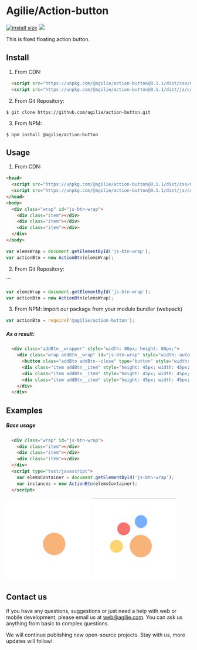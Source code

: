 # Agilie/Action-button

[![install size](https://packagephobia.now.sh/badge?p=@agilie/action-button)](https://packagephobia.now.sh/result?p=@agilie/action-button)
[![](https://img.shields.io/github/license/agilie/action-button.svg)](https://github.com/agilie/action-button/tree/master)


This is fixed floating action button.

## Install

1. From CDN:
```html
  <script src="https://unpkg.com/@agilie/action-button@0.1.1/dist/css/main.css"></script>
  <script src="https://unpkg.com/@agilie/action-button@0.1.1/dist/js/common.js"></script>
```
2. From Git Repository:
```
$ git clone https://github.com/agilie/action-button.git
```
3. From NPM:
```
$ npm install @agilie/action-button
```


## Usage

1. From CDN:
```html
<head>
  <script src="https://unpkg.com/@agilie/action-button@0.1.1/dist/css/main.css"></script>
  <script src="https://unpkg.com/@agilie/action-button@0.1.1/dist/js/common.js"></script>
</head>
<body>
  <div class="wrap" id="js-btn-wrap">
    <div class="item"></div>
    <div class="item"></div>
    <div class="item"></div>
  </div>
</body>
```

```js
var elemsWrap = document.getElementById('js-btn-wrap');
var actionBtn = new ActionBtn(elemsWrap);
```
2. From Git Repository:
<head>
  <script src="AddButton/dist/css/main.css"></script>
  <script src="AddButton/dist/js/common.js"></script>
</head>
<body>
  <div class="wrap" id="js-btn-wrap">
    <div class="item"></div>
    <div class="item"></div>
    <div class="item"></div>
  </div>
</body>
```

```js
var elemsWrap = document.getElementById('js-btn-wrap');
var actionBtn = new ActionBtn(elemsWrap);
```
3. From NPM:
import our package from your module bundler (webpack)
```js
var actionBtn = require('@agilie/action-button');
```

##### As a result:

```html
  <div class="addBtn__wrapper" style="width: 80px; height: 80px;">
    <div class="wrap addBtn__wrap" id="js-btn-wrap" style="width: auto; height: auto;">
      <button class="addBtn addBtn--close" type="button" style="width: 80px; height: 80px; background-color: rgb(249, 180, 120); animation-iteration-count: 3;"></button>
      <div class="item addBtn__item" style="height: 45px; width: 45px; background-color: rgb(117, 174, 253); transition-delay: 0s; transition-duration: 0.8s; transform: translate(0px);"></div>
      <div class="item addBtn__item" style="height: 45px; width: 45px; background-color: rgb(247, 113, 109); transition-delay: 0.5s; transition-duration: 0.8s; transform: translate(0px);"></div>
      <div class="item addBtn__item" style="height: 45px; width: 45px; background-color: rgb(251, 213, 112); transition-delay: 1s; transition-duration: 0.8s; transform: translate(0px);"></div>
    </div>
  </div>
```

## Examples

##### Base usage

```html
  <div class="wrap" id="js-btn-wrap">
    <div class="item"></div>
    <div class="item"></div>
    <div class="item"></div>
  </div>
  <script type="text/javascript">
    var elemsContainer = document.getElementById('js-btn-wrap');
    var instances = new ActionBtn(elemsContainer);
  </script>
```
![Preview](examples/default/action-button_01.png)
![Preview](examples/default/action-button_02.png)

## Contact us
If you have any questions, suggestions or just need a help with web or mobile development, please email us at <web@agilie.com>. You can ask us anything from basic to complex questions.

We will continue publishing new open-source projects. Stay with us, more updates will follow!
